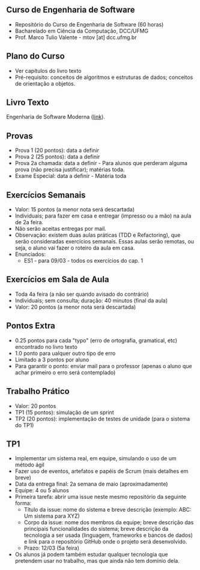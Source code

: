 ## Curso de Engenharia de Software

* Repositório do Curso de Engenharia de Software (60 horas)
* Bacharelado em Ciência da Computação, DCC/UFMG
* Prof. Marco Tulio Valente - mtov [at] dcc.ufmg.br

## Plano do Curso

* Ver capítulos do livro texto
* Pré-requisito: conceitos de algoritmos e estruturas de dados; conceitos de orientação a objetos.

## Livro Texto

Engenharia de Software Moderna ([link](https://engsoftmoderna.info)).

## Provas

* Prova 1 (20 pontos): data a definir 
* Prova 2 (25 pontos): data a definir
* Prova 2a chamada: data a definir - Para alunos que perderam alguma prova (não precisa justificar); matérias toda.
* Exame Especial: data a definir - Matéria toda 

## Exercícios Semanais

* Valor: 15 pontos (a menor nota será descartada)
* Individuais; para fazer em casa e entregar (impresso ou a mão) na aula de 2a feira. 
* Não serão aceitas entregas por mail.
* Observação: existem duas aulas práticas (TDD e Refactoring), que serão consideradas exercícios semanais. Essas aulas serão remotas, ou seja, o aluno vai fazer o roteiro da aula em casa. 
* Enunciados:
  * ES1 - para 09/03 - todos os exercícios do cap. 1

## Exercícios em Sala de Aula

* Toda 4a feira (a não ser quando avisado do contrário)
* Individuais; sem consulta; duração: 40 minutos (final da aula)
* Valor: 20 pontos (a menor nota será descartada)

## Pontos Extra

* 0.25 pontos para cada "typo" (erro de ortografia, gramatical, etc) encontrado no livro texto
* 1.0 ponto para ualquer outro tipo de erro 
* Limitado a 3 pontos por aluno
* Para garantir o ponto: enviar mail para o professor (apenas o aluno que achar primeiro o erro será contemplado)

## Trabalho Prático

* Valor: 20 pontos
* TP1 (15 pontos): simulação de um sprint
* TP2 (20 pontos): implementação de testes de unidade (para o sistema do TP1)

## TP1

* Implementar um sistema real, em equipe, simulando o uso de um método ágil
* Fazer uso de eventos, artefatos e papéis de Scrum (mais detalhes em breve)
* Data da entrega final: 2a semana de maio (aproximadamente)
* Equipe: 4 ou 5 alunos
* Primeira tarefa: abrir uma issue neste mesmo repositório da seguinte forma:
  * Título da issue: nome do sistema e breve descrição (exemplo: ABC: Um sistema para XYZ)
  * Corpo da issue: nome dos membros da equipe; breve descrição das principais funcionalidades do sistema; breve descrição da tecnologia a ser usada (linguagem, frameworks e bancos de dados) e link para o repositório GitHub onde o projeto será desenvolvido.
  * Prazo: 12/03 (5a feira)
* Os alunos já podem também estudar qualquer tecnologia que pretendem usar no trabalho, mas que ainda não tem domínio dela.
